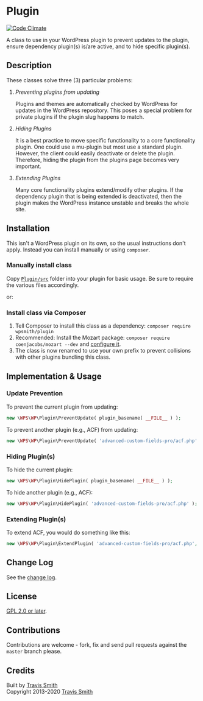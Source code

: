 # Plugin

[![Code Climate](https://codeclimate.com/github/wpsmith/Plugin/badges/gpa.svg)](https://codeclimate.com/github/wpsmith/Plugin)

A class to use in your WordPress plugin to prevent updates to the plugin, ensure dependency plugin(s) is/are active, and to hide specific plugin(s).

## Description

These classes solve three (3) particular problems:
1. _Preventing plugins from updating_

    Plugins and themes are automatically checked by WordPress for updates in the WordPress repository. This poses a special problem for private plugins if the plugin slug happens to match. 

1. _Hiding Plugins_

    It is a best practice to move specific functionality to a core functionality plugin. One could use a mu-plugin but most use a standard plugin. However, the client could easily deactivate or delete the plugin. Therefore, hiding the plugin from the plugins page becomes very important.

1. _Extending Plugins_

    Many core functionality plugins extend/modify other plugins. If the dependency plugin that is being extended is deactivated, then the plugin makes the WordPress instance unstable and breaks the whole site.


## Installation

This isn't a WordPress plugin on its own, so the usual instructions don't apply. Instead you can install manually or using `composer`.

### Manually install class
Copy [`Plugin/src`](src) folder into your plugin for basic usage. Be sure to require the various files accordingly.

or:

### Install class via Composer
1. Tell Composer to install this class as a dependency: `composer require wpsmith/plugin`
2. Recommended: Install the Mozart package: `composer require coenjacobs/mozart --dev` and [configure it](https://github.com/coenjacobs/mozart#configuration).
3. The class is now renamed to use your own prefix to prevent collisions with other plugins bundling this class.

## Implementation & Usage

### Update Prevention

To prevent the current plugin from updating:
~~~php
new \WPS\WP\Plugin\PreventUpdate( plugin_basename( __FILE__ ) );
~~~

To prevent another plugin (e.g., ACF) from updating:
~~~php
new \WPS\WP\Plugin\PreventUpdate( 'advanced-custom-fields-pro/acf.php' );
~~~

### Hiding Plugin(s)

To hide the current plugin:
~~~php
new \WPS\WP\Plugin\HidePlugin( plugin_basename( __FILE__ ) );
~~~

To hide another plugin (e.g., ACF):
~~~php
new \WPS\WP\Plugin\HidePlugin( 'advanced-custom-fields-pro/acf.php' );
~~~

### Extending Plugin(s)

To extend ACF, you would do something like this:
~~~php
new \WPS\WP\Plugin\ExtendPlugin( 'advanced-custom-fields-pro/acf.php', __FILE__, '5.8.7', 'plugin-text-domain' );
~~~

## Change Log

See the [change log](CHANGELOG.md).

## License

[GPL 2.0 or later](LICENSE).

## Contributions

Contributions are welcome - fork, fix and send pull requests against the `master` branch please.

## Credits

Built by [Travis Smith](https://twitter.com/wp_smith)  
Copyright 2013-2020 [Travis Smith](https://wpsmith.net)